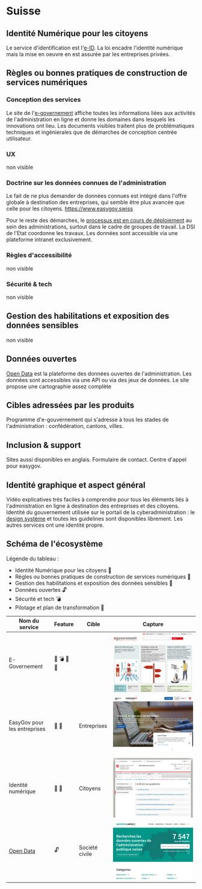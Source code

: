 # Suisse

## Identité Numérique pour les citoyens
Le service d'identification est l'[e-ID](https://www.bj.admin.ch/bj/fr/home/staat/gesetzgebung/e-id.html). La loi encadre l'identité numérique mais la mise en oeuvre en est assurée par les entreprises privées. 

## Règles ou bonnes pratiques de construction de services numériques
### Conception des services
Le site de l'[e-governement](https://www.egovernment.ch/fr/dokumentation/trends-in-der-digitalisierung/) affiche toutes les informations liées aux activités de l'administration en ligne et donne les domaines dans lesquels les innovations ont lieu.
Les documents visibles traitent plus de problématiques techniques et ingénierales que de démarches de conception centrée utilisateur. 

### UX
non visible

### Doctrine sur les données connues de l'administration
Le fait de ne plus demander de données connues est intégré dans l'offre globale à destination des entreprises, qui semble être plus avancée que celle pour les citoyens.
https://www.easygov.swiss

Pour le reste des démarches, le [processus est en cours de déploiement](https://www.egovernment.ch/fr/umsetzung/schwerpunktplan/promouvoir-les-plateformes-dechange-de-donnees-de-ladministr/) au sein des administrations, surtout dans le cadre de groupes de travail. La DSI de l'Etat coordonne les travaux. Les données sont accessible via une plateforme intranet exclusivement.

### Règles d'accessibilité
non visible

### Sécurité & tech
non visible

## Gestion des habilitations et exposition des données sensibles
non visible

## Données ouvertes
[Open Data](https://opendata.swiss/fr/) est la plateforme des données ouvertes de l'administration. Les données sont accessibles via une API ou via des jeux de données. Le site propose une cartographie assez complète 

## Cibles adressées par les produits
Programme d'e-gouvernement qui s'adresse à tous les stades de l'administration : confédération, cantons, villes.

## Inclusion & support
Sites aussi disponibles en anglais.
Formulaire de contact. Centre d'appel pour easygov.

## Identité graphique et aspect général
Vidéo explicatives très faciles à comprendre pour tous les éléments liés à l'administration en ligne à destination des entreprises et des citoyens. 
Identité du gouvernement utilisée sur le portail de la cyberadministration : le [design système](https://swiss.github.io/styleguide/en/) et toutes les guidelines sont disponibles librement. 
Les autres services ont une identité propre.

## Schéma de l'écosystème
Légende du tableau : 
- Identité Numérique pour les citoyens :bust_in_silhouette:
- Règles ou bonnes pratiques de construction de services numériques :beginner:
- Gestion des habilitations et exposition des données sensibles :closed_lock_with_key:
- Données ouvertes :unlock:
- Sécurité et tech :bomb:
- Pilotage et plan de transformation :dart:


| Nom du service    |  Feature |  Cible | Capture | 
|-------------------|---|---|---|
| E-Governement |  :dart: :bomb: :closed_lock_with_key: :beginner:|   |  ![](2_Suisse.assets/2_Suisse-egovernment.png) |
| EasyGov pour les entreprises           | :beginner: :bust_in_silhouette:|  Entreprises |   ![](2_Suisse.assets/2_Suisse-easygov.png) |
| Identité numérique    | :bust_in_silhouette: :beginner: | Citoyens  |![](2_Suisse.assets/2_Suisse-eID.png) |
| [Open Data](https://opendata.swiss/fr/)          | :unlock:  | Société civile  |![](2_Suisse.assets/2_Suisse-opendata.png) |